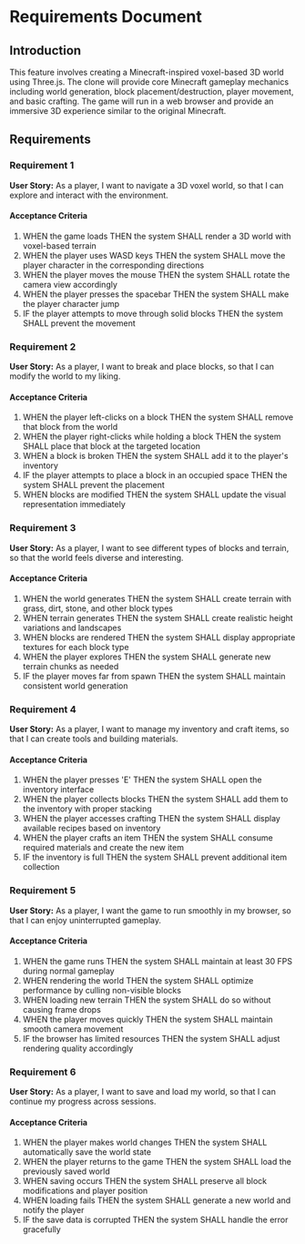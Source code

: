 # Requirements Document

## Introduction

This feature involves creating a Minecraft-inspired voxel-based 3D world using Three.js. The clone will provide core Minecraft gameplay mechanics including world generation, block placement/destruction, player movement, and basic crafting. The game will run in a web browser and provide an immersive 3D experience similar to the original Minecraft.

## Requirements

### Requirement 1

**User Story:** As a player, I want to navigate a 3D voxel world, so that I can explore and interact with the environment.

#### Acceptance Criteria

1. WHEN the game loads THEN the system SHALL render a 3D world with voxel-based terrain
2. WHEN the player uses WASD keys THEN the system SHALL move the player character in the corresponding directions
3. WHEN the player moves the mouse THEN the system SHALL rotate the camera view accordingly
4. WHEN the player presses the spacebar THEN the system SHALL make the player character jump
5. IF the player attempts to move through solid blocks THEN the system SHALL prevent the movement

### Requirement 2

**User Story:** As a player, I want to break and place blocks, so that I can modify the world to my liking.

#### Acceptance Criteria

1. WHEN the player left-clicks on a block THEN the system SHALL remove that block from the world
2. WHEN the player right-clicks while holding a block THEN the system SHALL place that block at the targeted location
3. WHEN a block is broken THEN the system SHALL add it to the player's inventory
4. IF the player attempts to place a block in an occupied space THEN the system SHALL prevent the placement
5. WHEN blocks are modified THEN the system SHALL update the visual representation immediately

### Requirement 3

**User Story:** As a player, I want to see different types of blocks and terrain, so that the world feels diverse and interesting.

#### Acceptance Criteria

1. WHEN the world generates THEN the system SHALL create terrain with grass, dirt, stone, and other block types
2. WHEN terrain generates THEN the system SHALL create realistic height variations and landscapes
3. WHEN blocks are rendered THEN the system SHALL display appropriate textures for each block type
4. WHEN the player explores THEN the system SHALL generate new terrain chunks as needed
5. IF the player moves far from spawn THEN the system SHALL maintain consistent world generation

### Requirement 4

**User Story:** As a player, I want to manage my inventory and craft items, so that I can create tools and building materials.

#### Acceptance Criteria

1. WHEN the player presses 'E' THEN the system SHALL open the inventory interface
2. WHEN the player collects blocks THEN the system SHALL add them to the inventory with proper stacking
3. WHEN the player accesses crafting THEN the system SHALL display available recipes based on inventory
4. WHEN the player crafts an item THEN the system SHALL consume required materials and create the new item
5. IF the inventory is full THEN the system SHALL prevent additional item collection

### Requirement 5

**User Story:** As a player, I want the game to run smoothly in my browser, so that I can enjoy uninterrupted gameplay.

#### Acceptance Criteria

1. WHEN the game runs THEN the system SHALL maintain at least 30 FPS during normal gameplay
2. WHEN rendering the world THEN the system SHALL optimize performance by culling non-visible blocks
3. WHEN loading new terrain THEN the system SHALL do so without causing frame drops
4. WHEN the player moves quickly THEN the system SHALL maintain smooth camera movement
5. IF the browser has limited resources THEN the system SHALL adjust rendering quality accordingly

### Requirement 6

**User Story:** As a player, I want to save and load my world, so that I can continue my progress across sessions.

#### Acceptance Criteria

1. WHEN the player makes world changes THEN the system SHALL automatically save the world state
2. WHEN the player returns to the game THEN the system SHALL load the previously saved world
3. WHEN saving occurs THEN the system SHALL preserve all block modifications and player position
4. WHEN loading fails THEN the system SHALL generate a new world and notify the player
5. IF the save data is corrupted THEN the system SHALL handle the error gracefully